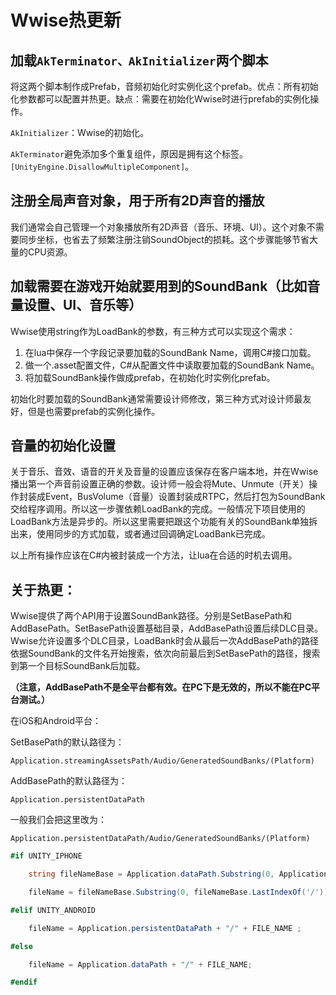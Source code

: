 # Wwise热更新

## 加载`AkTerminator、AkInitializer`两个脚本

将这两个脚本制作成Prefab，音频初始化时实例化这个prefab。优点：所有初始化参数都可以配置并热更。缺点：需要在初始化Wwise时进行prefab的实例化操作。

`AkInitializer`：Wwise的初始化。

`AkTerminator`避免添加多个重复组件，原因是拥有这个标签。`[UnityEngine.DisallowMultipleComponent]`。

## 注册全局声音对象，用于所有2D声音的播放

我们通常会自己管理一个对象播放所有2D声音（音乐、环境、UI）。这个对象不需要同步坐标，也省去了频繁注册注销SoundObject的损耗。这个步骤能够节省大量的CPU资源。

## 加载需要在游戏开始就要用到的SoundBank（比如音量设置、UI、音乐等）

Wwise使用string作为LoadBank的参数，有三种方式可以实现这个需求：

1. 在lua中保存一个字段记录要加载的SoundBank Name，调用C#接口加载。
2. 做一个.asset配置文件，C#从配置文件中读取要加载的SoundBank Name。
3. 将加载SoundBank操作做成prefab，在初始化时实例化prefab。

初始化时要加载的SoundBank通常需要设计师修改，第三种方式对设计师最友好，但是也需要prefab的实例化操作。

## 音量的初始化设置

关于音乐、音效、语音的开关及音量的设置应该保存在客户端本地，并在Wwise播出第一个声音前设置正确的参数。设计师一般会将Mute、Unmute（开关）操作封装成Event，BusVolume（音量）设置封装成RTPC，然后打包为SoundBank交给程序调用。所以这一步骤依赖LoadBank的完成。一般情况下项目使用的LoadBank方法是异步的。所以这里需要把跟这个功能有关的SoundBank单独拆出来，使用同步的方式加载，或者通过回调确定LoadBank已完成。

以上所有操作应该在C#内被封装成一个方法，让lua在合适的时机去调用。

## 关于热更：

Wwise提供了两个API用于设置SoundBank路径。分别是SetBasePath和AddBasePath。SetBasePath设置基础目录，AddBasePath设置后续DLC目录。Wwise允许设置多个DLC目录，LoadBank时会从最后一次AddBasePath的路径依据SoundBank的文件名开始搜索，依次向前最后到SetBasePath的路径，搜索到第一个目标SoundBank后加载。

**（注意，AddBasePath不是全平台都有效。在PC下是无效的，所以不能在PC平台测试。）**

在iOS和Android平台：

SetBasePath的默认路径为：

`Application.streamingAssetsPath/Audio/GeneratedSoundBanks/(Platform)`

AddBasePath的默认路径为：

`Application.persistentDataPath`

一般我们会把这里改为：

`Application.persistentDataPath/Audio/GeneratedSoundBanks/(Platform)`



```c#
#if UNITY_IPHONE            

    string fileNameBase = Application.dataPath.Substring(0, Application.dataPath.LastIndexOf('/'));

    fileName = fileNameBase.Substring(0, fileNameBase.LastIndexOf('/')) + "/Documents/" + FILE_NAME;

#elif UNITY_ANDROID

    fileName = Application.persistentDataPath + "/" + FILE_NAME ;

#else

    fileName = Application.dataPath + "/" + FILE_NAME;

#endif
```

